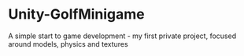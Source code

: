 # Unity-GolfMinigame
 A simple start to game development - my first private project, focused around models, physics and textures
